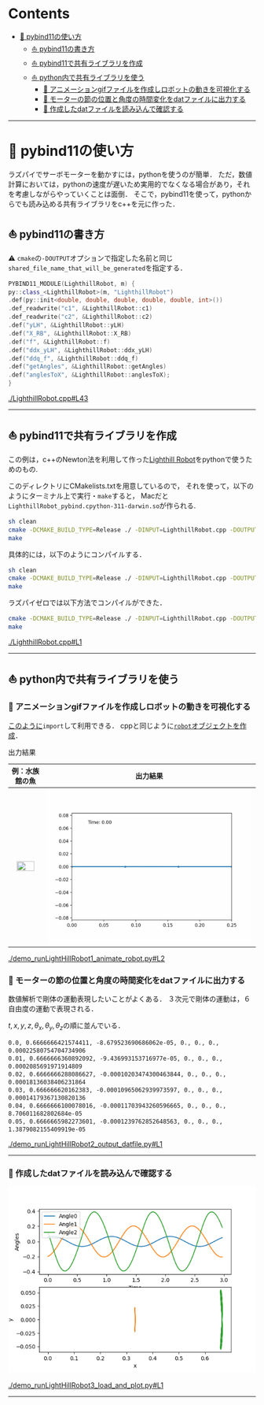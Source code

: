 # Contents
- [🐋 pybind11の使い方](#🐋-pybind11の使い方)
    - [⛵ pybind11の書き方](#⛵-pybind11の書き方)
    - [⛵ pybind11で共有ライブラリを作成](#⛵-pybind11で共有ライブラリを作成)
    - [⛵ python内で共有ライブラリを使う](#⛵-python内で共有ライブラリを使う)
        - [🪼 アニメーションgifファイルを作成しロボットの動きを可視化する](#🪼-アニメーションgifファイルを作成しロボットの動きを可視化する)
        - [🪼 モーターの節の位置と角度の時間変化をdatファイルに出力する](#🪼-モーターの節の位置と角度の時間変化をdatファイルに出力する)
        - [🪼 作成したdatファイルを読み込んで確認する](#🪼-作成したdatファイルを読み込んで確認する)


---
# 🐋 pybind11の使い方 

ラズパイでサーボモーターを動かすには，pythonを使うのが簡単．
ただ，数値計算においては，pythonの速度が遅いため実用的でなくなる場合があり，それを考慮しながらやっていくことは面倒．
そこで，pybind11を使って，pythonからでも読み込める共有ライブラリをc++を元に作った．

## ⛵ pybind11の書き方 

⚠️ `cmake`の`-DOUTPUT`オプションで指定した名前と同じ`shared_file_name_that_will_be_generated`を指定する．

```cpp
PYBIND11_MODULE(LighthillRobot, m) {
py::class_<LighthillRobot>(m, "LighthillRobot")
.def(py::init<double, double, double, double, double, int>())
.def_readwrite("c1", &LighthillRobot::c1)
.def_readwrite("c2", &LighthillRobot::c2)
.def("yLH", &LighthillRobot::yLH)
.def("X_RB", &LighthillRobot::X_RB)
.def("f", &LighthillRobot::f)
.def("ddx_yLH", &LighthillRobot::ddx_yLH)
.def("ddq_f", &LighthillRobot::ddq_f)
.def("getAngles", &LighthillRobot::getAngles)
.def("anglesToX", &LighthillRobot::anglesToX);
}
```

[./LighthillRobot.cpp#L43](./LighthillRobot.cpp#L43)

---
## ⛵ pybind11で共有ライブラリを作成 

この例は，c++のNewton法を利用して作った[Lighthill Robot](../../include/rootFinding.hpp#L592)をpythonで使うためのもの.

このディレクトリにCMakelists.txtを用意しているので，
それを使って，以下のようにターミナル上で実行・`make`すると，
Macだと`LighthillRobot_pybind.cpython-311-darwin.so`が作られる.

```sh
sh clean
cmake -DCMAKE_BUILD_TYPE=Release ./ -DINPUT=LighthillRobot.cpp -DOUTPUT=shared_file_name_that_will_be_generated
make
```

具体的には，以下のようにコンパイルする．

```sh
sh clean
cmake -DCMAKE_BUILD_TYPE=Release ./ -DINPUT=LighthillRobot.cpp -DOUTPUT=LighthillRobot -DCMAKE_CXX_COMPILER=/opt/homebrew/bin/g++-13
make
```

ラズパイゼロでは以下方法でコンパイルができた．

```sh
cmake -DCMAKE_BUILD_TYPE=Release ./ -DINPUT=LighthillRobot.cpp -DOUTPUT=LighthillRobot -DCMAKE_CXX_COMPILER=/usr/bin/g++-12
make
```

[./LighthillRobot.cpp#L1](./LighthillRobot.cpp#L1)

---
## ⛵ python内で共有ライブラリを使う 

### 🪼 アニメーションgifファイルを作成しロボットの動きを可視化する 

[このように](../../builds/build_pybind11/demo_runLightHillRobot_all.py#L21)`import`して利用できる．
cppと同じように[`robot`オブジェクトを作成](../../builds/build_pybind11/demo_runLightHillRobot_all.py#L34)．

出力結果

|例：水族館の魚|出力結果|
|:---:|:---:|
| <img src="sample_aquarium.gif"  width="80%" height="80%"> | ![sample.gif](sample.gif) |

[./demo_runLightHillRobot1_animate_robot.py#L2](./demo_runLightHillRobot1_animate_robot.py#L2)

### 🪼 モーターの節の位置と角度の時間変化をdatファイルに出力する 

数値解析で剛体の運動表現したいことがよくある．
３次元で剛体の運動は，６自由度の運動で表現される．

$`t, x, y, z, \theta _x, \theta _y, \theta _z`$の順に並んでいる．

```data
0.0, 0.6666666421574411, -8.679523690686062e-05, 0., 0., 0., 0.00022580754704734906
0.01, 0.6666666360892092, -9.436993153716977e-05, 0., 0., 0., 0.0002085691971914809
0.02, 0.6666666288086627, -0.00010203474300463844, 0., 0., 0., 0.00018136038406231864
0.03, 0.666666620162383, -0.00010965062939973597, 0., 0., 0., 0.00014179367130820136
0.04, 0.6666666100078016, -0.00011703943260596665, 0., 0., 0., 8.706011682802684e-05
0.05, 0.6666665982273601, -0.0001239762852648563, 0., 0., 0., 1.3879082155409919e-05
```

[./demo_runLightHillRobot2_output_datfile.py#L1](./demo_runLightHillRobot2_output_datfile.py#L1)

---
### 🪼 作成したdatファイルを読み込んで確認する 

![sample.png](sample.png)

[./demo_runLightHillRobot3_load_and_plot.py#L1](./demo_runLightHillRobot3_load_and_plot.py#L1)

---
